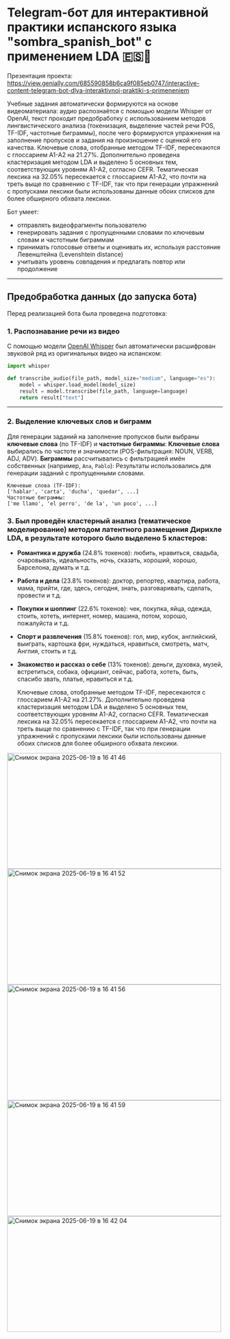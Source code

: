 # Telegram-бот для интерактивной практики испанского языка "sombra_spanish_bot" с применением LDA 🇪🇸🤖
Презентация проекта: https://view.genially.com/685590858b6ca9f085eb0747/interactive-content-telegram-bot-dlya-interaktivnoj-praktiki-s-primeneniem

Учебные задания автоматически формируются на основе видеоматериала: аудио распознаётся с помощью модели Whisper от OpenAI, текст проходит предобработку с использованием методов лингвистического анализа (токенизация, выделение частей речи POS, TF-IDF, частотные биграммы), после чего формируются упражнения на заполнение пропусков и задания на произношение с оценкой его качества. Ключевые слова, отобранные методом TF-IDF, пересекаются с глоссарием А1-А2 на 21.27%. Дополнительно проведена кластеризация методом LDA и выделено 5 основных тем, соответствующих уровням А1-А2, согласно CEFR. Тематическая лексика на 32.05% пересекается с глоссарием А1-А2, что почти на треть выще по сравнению с TF-IDF, так что при генерации упражнений с пропусками лексики были использованы данные обоих списков для более обширного обхвата лексики.

Бот умеет:

- отправлять видеофрагменты пользователю
- генерировать задания с пропущенными словами по ключевым словам и частотным биграммам
- принимать голосовые ответы и оценивать их, используя расстояние Левенштейна (Levenshtein distance)
- учитывать уровень совпадения и предлагать повтор или продолжение

---

## Предобработка данных (до запуска бота)

Перед реализацией бота была проведена подготовка:

### 1. Распознавание речи из видео

С помощью модели [OpenAI Whisper](https://github.com/openai/whisper) был автоматически расшифрован звуковой ряд из оригинальных видео на испанском:

```python
import whisper

def transcribe_audio(file_path, model_size="medium", language="es"):
    model = whisper.load_model(model_size)
    result = model.transcribe(file_path, language=language)
    return result["text"]
```

---

### 2. Выделение ключевых слов и биграмм

Для генерации заданий на заполнение пропусков были выбраны **ключевые слова** (по TF-IDF) и **частотные биграммы**:
**Ключевые слова** выбирались по частоте и значимости (POS-фильтрация: NOUN, VERB, ADJ, ADV).
**Биграммы** рассчитывались с фильтрацией имён собственных (например, `Ana`, `Pablo`):
Результаты использовались для генерации заданий с пропущенными словами.

```
Ключевые слова (TF-IDF):
['hablar', 'carta', 'ducha', 'quedar', ...]
Частотные биграммы:
['me llamo', 'el perro', 'de la', 'un poco', ...]
```

### 3. Был проведён кластерный анализ (тематическое моделирование) методом латентного размещения Дирихле LDA, в результате которого было выделено 5 кластеров:
- **Романтика и дружба** (24.8% токенов): любить, нравиться, свадьба, очаровывать, идеальность, ночь, сказать, хороший, хорошо, Барселона, думать и т.д.
- **Работа и дела** (23.8% токенов):  доктор, репортер, квартира, работа, мама, прийти, где, здесь, сегодня, знать, разговаривать, сделать, провести и т.д.
- **Покупки и шоппинг** (22.6% токенов):  чек, покупка, яйца, одежда, стоить, хотеть, интернет, номер, машина, потом, хорошо, пожалуйста и т.д.
- **Спорт и развлечения** (15.8% токенов):  гол, мир, кубок, английский, выиграть, картошка фри, нуждаться, нравиться, смотреть, матч, Англия, стоить и т.д.
- **Знакомство и рассказ о себе** (13% токенов):  деньги, духовка, музей, встретиться, собака, официант, сейчас, работа, хотеть, быть, спасибо звать, платье, нравиться и т.д.

  Ключевые слова, отобранные методом TF-IDF, пересекаются с глоссарием А1-А2 на 21.27%. Дополнительно проведена кластеризация методом LDA и выделено 5 основных тем, соответствующих уровням А1-А2, согласно CEFR. Тематическая лексика на 32.05% пересекается с глоссарием А1-А2, что почти на треть выще по сравнению с TF-IDF, так что при генерации упражнений с пропусками лексики были использованы данные обоих списков для более обширного обхвата лексики.

<img width="500" height="270" alt="Снимок экрана 2025-06-19 в 16 41 46" src="https://github.com/user-attachments/assets/4b027999-9caf-4cd8-9640-5a71cddd3fcd" />
<img width="500" height="270" alt="Снимок экрана 2025-06-19 в 16 41 52" src="https://github.com/user-attachments/assets/10358258-e561-4d2a-a2f4-185def5cecbb" />
<img width="500" height="270" alt="Снимок экрана 2025-06-19 в 16 41 56" src="https://github.com/user-attachments/assets/56fc6c10-009e-46c2-8157-13c3a43b51c6" />
<img width="500" height="270" alt="Снимок экрана 2025-06-19 в 16 41 59" src="https://github.com/user-attachments/assets/d26bae04-8006-484b-b42a-4e94d0f0f2a0" />
<img width="500" height="270" alt="Снимок экрана 2025-06-19 в 16 42 04" src="https://github.com/user-attachments/assets/55efe759-27ed-4eff-ae32-21bb165c83d6" />
